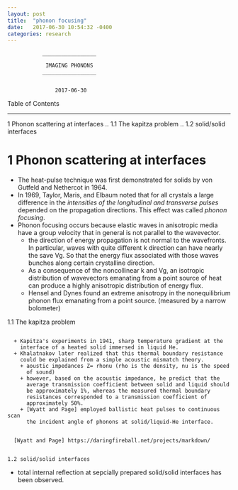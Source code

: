 ```yaml
---
layout: post
title:  "phonon focusing"
date:   2017-06-30 10:54:32 -0400
categories: research
---
```


			   _________________

			    IMAGING PHONONS
			   _________________


			       2017-06-30


Table of Contents
_________________

1 Phonon scattering at interfaces
.. 1.1 The kapitza problem
.. 1.2 solid/solid interfaces


1 Phonon scattering at interfaces
=================================

  - The heat-pulse technique was first demonstrated for solids by von
    Gutfeld and Nethercot in 1964.
  - In 1969, Taylor, Maris, and Elbaum noted that for all crystals a
    large difference in the _intensities of the longitudinal and
    transverse pulses_ depended on the propagation directions. This
    effect was called *phonon focusing*.
  - Phonon focusing occurs because elastic waves in anisotropic media
    have a group velocity that in general is not parallel to the
    wavevector.
    + the direction of energy propagation is not normal to the
      wavefronts. In particular, waves with quite different k direction
      can have nearly the save Vg. So that the energy flux associated
      with those waves bunches along certain crystalline direction.
    + As a consequence of the noncollinear k and Vg, an isotropic
      distribution of wavevectors emanating from a point source of heat
      can produce a highly anisotropic distribution of energy flux.
    + Hensel and Dynes found an extreme anisotropy in the nonequilibrium
      phonon flux emanating from a point source. (measured by a narrow
      bolometer)


1.1 The kapitza problem
~~~~~~~~~~~~~~~~~~~~~~~

  + Kapitza's experiments in 1941, sharp temperature gradient at the
    interface of a heated solid immersed in liquid He.
  + Khalatnakov later realized that this thermal boundary resistance
    could be explained from a simple acoustic mismatch theory.
    + aoustic impedances Z= rhonu (rho is the density, nu is the speed
      of sound)
    + however, based on the acoustic impedance, he predict that the
      average transmission coefficient between solid and liquid should
      be approximately 1%, whereas the measured thermal boundary
      resistances corresponded to a transmission coefficient of
      approximately 50%.
    + [Wyatt and Page] employed ballistic heat pulses to continuous scan
      the incident angle of phonons at solid/liquid-He interface.


  [Wyatt and Page] https://daringfireball.net/projects/markdown/


1.2 solid/solid interfaces
~~~~~~~~~~~~~~~~~~~~~~~~~~

  - total internal reflection at sepcially prepared solid/solid
    interfaces has been observed.
